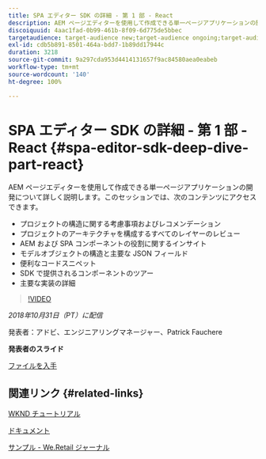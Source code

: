 ```yaml
---
title: SPA エディター SDK の詳細 - 第 1 部 - React
description: AEM ページエディターを使用して作成できる単一ページアプリケーションの開発について詳しく説明します。
discoiquuid: 4aac1fad-0b99-461b-8f09-6d775de5bbec
targetaudience: target-audience new;target-audience ongoing;target-audience upgrader
exl-id: cdb5b891-8501-464a-bdd7-1b89dd17944c
duration: 3218
source-git-commit: 9a297cda953d4414131657f9ac84580aea0eabeb
workflow-type: tm+mt
source-wordcount: '140'
ht-degree: 100%

---
```


# SPA エディター SDK の詳細 - 第 1 部 - React {#spa-editor-sdk-deep-dive-part-react}

AEM ページエディターを使用して作成できる単一ページアプリケーションの開発について詳しく説明します。このセッションでは、次のコンテンツにアクセスできます。

* プロジェクトの構造に関する考慮事項およびレコメンデーション
* プロジェクトのアーキテクチャを構成するすべてのレイヤーのレビュー
* AEM および SPA コンポーネントの役割に関するインサイト
* モデルオブジェクトの構造と主要な JSON フィールド
* 便利なコードスニペット
* SDK で提供されるコンポーネントのツアー
* 主要な実装の詳細

>[!VIDEO](https://video.tv.adobe.com/v/25194/?quality=9)

*2018年10月31日（PT）に配信*

発表者：アドビ、エンジニアリングマネージャー、Patrick Fauchere

**発表者のスライド**

[ファイルを入手](assets/aem-gems-spa-editordeepdive-react-10312018.pdf)

## 関連リンク {#related-links}

[WKND チュートリアル](https://experienceleague.adobe.com/docs/experience-manager-learn/getting-started-wknd-tutorial-develop/overview.html?lang=ja)

[ドキュメント](https://helpx.adobe.com/jp/experience-manager/6-4/sites/developing/using/spa-overview.html)

[サンプル - We.Retail ジャーナル](https://github.com/adobe/aem-sample-we-retail-journal)

<!--
[Get back to the Overview](https://helpx.adobe.com/experience-manager/kt/eseminars/gems/aem-index.html)
-->
